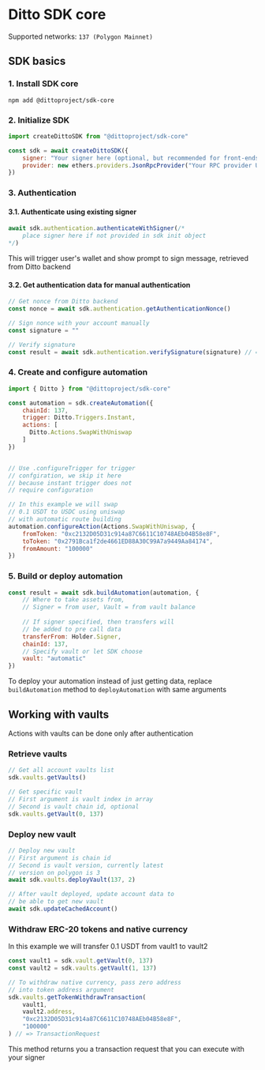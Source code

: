# Ditto SDK core

Supported networks: `137 (Polygon Mainnet)`

## SDK basics

### 1. Install SDK core
```shell
npm add @dittoproject/sdk-core
```

### 2. Initialize SDK
```js
import createDittoSDK from "@dittoproject/sdk-core"

const sdk = await createDittoSDK({
    signer: "Your signer here (optional, but recommended for front-ends)",
    provider: new ethers.providers.JsonRpcProvider("Your RPC provider URL")
})
```

### 3. Authentication

#### 3.1. Authenticate using existing signer

```js
await sdk.authentication.authenticateWithSigner(/*
    place signer here if not provided in sdk init object 
*/)
```

This will trigger user's wallet and show prompt to sign message, retrieved from Ditto backend

#### 3.2. Get authentication data for manual authentication

```js
// Get nonce from Ditto backend
const nonce = await sdk.authentication.getAuthenticationNonce()

// Sign nonce with your account manually
const signature = ""

// Verify signature
const result = await sdk.authentication.verifySignature(signature) // => boolean
```

### 4. Create and configure automation
```js
import { Ditto } from "@dittoproject/sdk-core"

const automation = sdk.createAutomation({
    chainId: 137,
    trigger: Ditto.Triggers.Instant,
    actions: [
      Ditto.Actions.SwapWithUniswap
    ]
})


// Use .configureTrigger for trigger 
// confgiration, we skip it here
// because instant trigger does not 
// require configuration

// In this example we will swap 
// 0.1 USDT to USDC using uniswap
// with automatic route building
automation.configureAction(Actions.SwapWithUniswap, {
    fromToken: "0xc2132D05D31c914a87C6611C10748AEb04B58e8F",
    toToken: "0x2791Bca1f2de4661ED88A30C99A7a9449Aa84174",
    fromAmount: "100000"
})
```

### 5. Build or deploy automation

```js
const result = await sdk.buildAutomation(automation, {
    // Where to take assets from, 
    // Signer = from user, Vault = from vault balance
    
    // If signer specified, then transfers will 
    // be added to pre call data
    transferFrom: Holder.Signer,
    chainId: 137,
    // Specify vault or let SDK choose
    vault: "automatic"
})
```

To deploy your automation instead of just getting data, replace `buildAutomation` method to
`deployAutomation` with same arguments

## Working with vaults

Actions with vaults can be done only after authentication

### Retrieve vaults
```js
// Get all account vaults list
sdk.vaults.getVaults()

// Get specific vault
// First argument is vault index in array
// Second is vault chain id, optional
sdk.vaults.getVault(0, 137)
```

### Deploy new vault
```js
// Deploy new vault
// First argument is chain id
// Second is vault version, currently latest 
// version on polygon is 3
await sdk.vaults.deployVault(137, 2)

// After vault deployed, update account data to 
// be able to get new vault
await sdk.updateCachedAccount()
```

### Withdraw ERC-20 tokens and native currency

In this example we will transfer 0.1 USDT from vault1 to vault2

```js
const vault1 = sdk.vault.getVault(0, 137)
const vault2 = sdk.vaults.getVault(1, 137)

// To withdraw native currency, pass zero address 
// into token address argument
sdk.vaults.getTokenWithdrawTransaction(
    vault1, 
    vault2.address,
    "0xc2132D05D31c914a87C6611C10748AEb04B58e8F", 
    "100000"
) // => TransactionRequest
```

This method returns you a transaction request that you can execute with your signer
